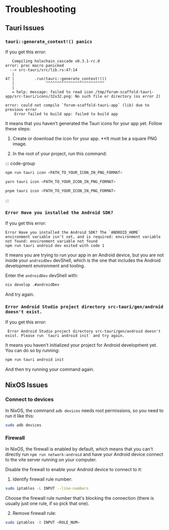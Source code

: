 # Troubleshooting

## Tauri Issues

### `tauri::generate_context!() panics`

If you get this error:

```
   Compiling holochain_cascade v0.3.1-rc.0
error: proc macro panicked
  --> src-tauri/src/lib.rs:47:14
   |
47 |         .run(tauri::generate_context!())
   |              ^^^^^^^^^^^^^^^^^^^^^^^^^^
   |
   = help: message: failed to read icon /tmp/forum-scaffold-tauri-app/src-tauri/icons/32x32.png: No such file or directory (os error 2)

error: could not compile `forum-scaffold-tauri-app` (lib) due to previous error
    Error failed to build app: failed to build app
```

It means that you haven't generated the Tauri icons for your app yet. Follow these steps:

1. Create or download the icon for your app. **It must be a square PNG image.

2. In the root of your project, run this command:

::: code-group
```bash [npm]
npm run tauri icon <PATH_TO_YOUR_ICON_IN_PNG_FORMAT>
```

```bash [yarn]
yarn tauri icon <PATH_TO_YOUR_ICON_IN_PNG_FORMAT>
```

```bash [pnpm]
pnpm tauri icon <PATH_TO_YOUR_ICON_IN_PNG_FORMAT>
```
:::

### `Error Have you installed the Android SDK?` 

If you get this error:

```
Error Have you installed the Android SDK? The `ANDROID_HOME` environment variable isn't set, and is required: environment variable not found: environment variable not found
npm run tauri android dev exited with code 1
```

It means you are trying to run your app in an Android device, but you are not inside your `androidDev` devShell, which is the one that includes the Android development environment and tooling.

Enter the `androidDev` devShell with:

```bash
nix develop .#androidDev
```

And try again.

### `Error Android Studio project directory src-tauri/gen/android doesn't exist.`

If you get this error: 

```
 Error Android Studio project directory src-tauri/gen/android doesn't exist. Please run `tauri android init` and try again.
```

It means you haven't initialized your project for Android developm̀ent yet. You can do so by running:

```bash
npm run tauri android init
```

And then try running your command again.

## NixOS Issues

### Connect to devices

In NixOS, the command `adb devices` needs root permissions, so you need to run it like this:

```bash
sudo adb devices
```

### Firewall

In NixOS, the firewall is enabled by default, which means that you can't directly run `npm run network:android` and have your Android device connect to the vite server running on your computer.

Disable the firewall to enable your Android device to connect to it:

1. Identify firewall rule number: 

```bash
sudo iptables -L INPUT --line-numbers
```

Choose the firewall rule number that's blocking the connection (there is usually just one rule, if so pick that one).

2. Remove firewall rule:

```bash
sudo iptables -D INPUT <RULE_NUM>
```
